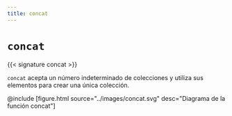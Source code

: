 ```yaml
---
title: concat
---
```


# `concat`

{{< signature concat >}}

`concat` acepta un número indeterminado de colecciones y utiliza sus elementos para crear una única colección.

@include [figure.html source="../images/concat.svg" desc="Diagrama de la función concat"]
